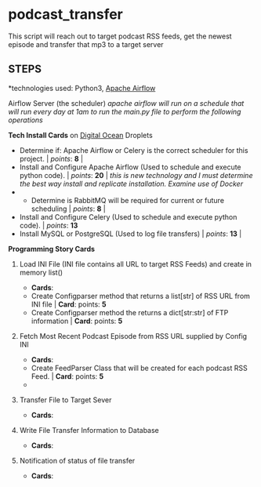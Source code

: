 # podcast_transfer
This script will reach out to target podcast RSS feeds, get the newest episode and transfer that mp3 to a target server

## STEPS
*technologies used: Python3, [Apache Airflow](https://airflow.apache.org/)

Airflow Server (the scheduler)
_apache airflow will run on a schedule that will run every day at 1am to run the main.py file to perform the following operations_

**Tech Install Cards** on [Digital Ocean](https://www.digitalocean.com/) Droplets
+ Determine if: Apache Airflow or Celery is the correct scheduler for this project. | _points_: **8** |
+ Install and Configure Apache Airflow (Used to schedule and execute python code).  | _points_: **20** |  _this is new technology and I must determine the best way install and replicate installation. Examine use of Docker_
+ + Determine is RabbitMQ will be required for current or future scheduling | _points_: **8** |
+ Install and Configure Celery (Used to schedule and execute python code).  | _points_: **13** 
+ Install MySQL or PostgreSQL (Used to log file transfers) | _points_: **13** |

**Programming Story Cards**
1. Load INI File (INI file contains all URL to target RSS Feeds) and create in memory list()
    - **Cards**:
    - Create Configparser method that returns a list[str] of RSS URL from INI file | **Card**: points: **5**
    - Create Configparser method the returns a dict[str:str] of FTP information | **Card**: points: **5**

2. Fetch Most Recent Podcast Episode from RSS URL supplied by Config INI
    - **Cards**:
    - Create FeedParser Class that will be created for each podcast RSS Feed. | **Card**: points: **5**
    - 
    
3. Transfer File to Target Sever
    - **Cards**:

4. Write File Transfer Information to Database
    - **Cards**:

5. Notification of status of file transfer
    - **Cards**: